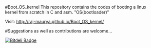 #Boot_OS_kernel
 This repository contains the codes of booting a linux kernel from scratch in C and asm.
 "OS(bootloader)"


Visit: http://raj-maurya.github.io/Boot_OS_kernel/

#Suggestions as well as contributions are welcome...

[![Bitdeli Badge](https://d2weczhvl823v0.cloudfront.net/raj-maurya/boot_os_kernel/trend.png)](https://bitdeli.com/free "Bitdeli Badge")


